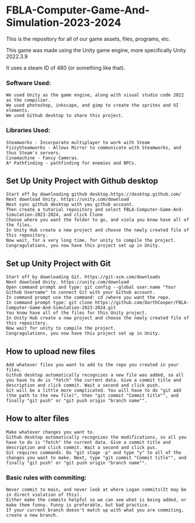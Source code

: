 # FBLA-Computer-Game-And-Simulation-2023-2024
This is the repository for all of our game assets, files, programs, etc. 

This game was made using the Unity game engine, more specifically Unity 2022.3.9

It uses a steam ID of 480 (or something like that).

### Software Used:
	We used Unity as the game engine, along with visual studio code 2022 as the compilier.
	We used photoshop, inkscape, and gimp to create the sprites and UI elements.
	We used Github desktop to share this project.

### Libraries Used:
	Steamworks - Incorporate multiplayer to work with Steam
	FizzySteamworks - Allows Mirror to communicate with Steamworks, and thus Steam's servers.
	Cinemachine - Fancy Cameras.
	A* Pathfinding - pathfinding for enemies and NPCs.


## Set Up Unity Project with Github desktop
	Start off by downloading github desktop.https://desktop.github.com/
	Next download Unity. https://unity.com/download
 	Next sync github desktop with you github account.
	Then create a tutorial repository and select FBLA-Computer-Game-And-Simulation-2023-2024, and click Clone
	Choose where you want the folder to go, and viola you know have all of the files.
 	In Unity Hub create a new project and choose the newly created file of this repository. 
	Now wait, for a very long time, for unity to compile the project.
	Congragulations, you now have this project set up in Unity.

## Set up Unity Project with Git
	Start off by downloading Git. https://git-scm.com/downloads
 	Next download Unity. https://unity.com/download
	Open command prompt and type: git config --global user.name "Your Github Username" to connect Git with your Github account.
 	In command prompt use the command: cd /where you want the repo.
 	In command prompt type: git clone https://github.com/DarthCooper/FBLA-Computer-Game-And-Simulation-2023-2024.git
  	You know have all of the files for this Unity project.
   	In Unity Hub create a new project and choose the newly created file of this repository.
    Now wait for unity to compile the project.
    Congragulations, you now have this project set up in Unity.

## How to upload new files
	Add whatever files you want to add to the repo you created in your files. 
 	Github desktop automatically recognizes a new file was added, so all you have to do is "fetch" the current data. Give a commit title and description and click commit. Wait a second and click push.
  	Git will be a little more complicated. You will have to do "git add (the path to the new file)", then "git commit "Commit title"", and finally "git push" or "git push origin "branch name"".

## How to alter files
	Make whatever changes you want to.
 	Github desktop automatically recognizes the modifications, so all you have to do is "fetch" the current data. Give a commit title and description and click commit. Wait a second and click pus.
  	Git requires commands. Do "git stage -p" and type "y" to all of the changes you want to make. Next, type "git commit "Commit title"", and finally "git push" or "git push origin "branch name"".
    
### Basic rules with commiting:
	Never commit to main, and never look at where Logan commits(It may be in direct violation of this).
 	Either make the commits helpful so we can see what is being added, or make them funny. Funny is preferable, but bad practice.
  	If your current branch doesn't match up with what you are commiting, create a new branch.

